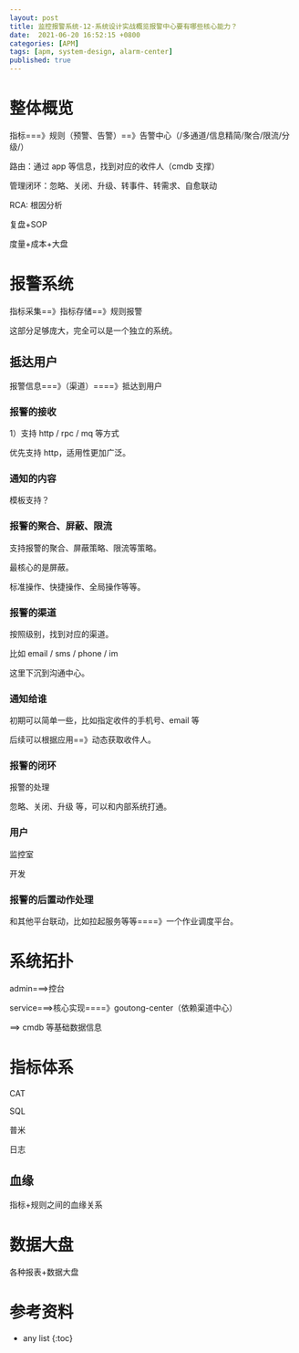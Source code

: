 ```yaml
---
layout: post
title: 监控报警系统-12-系统设计实战概览报警中心要有哪些核心能力？
date:  2021-06-20 16:52:15 +0800
categories: [APM]
tags: [apm, system-design, alarm-center]
published: true
---
```



# 整体概览


指标===》规则（预警、告警）==》告警中心（/多通道/信息精简/聚合/限流/分级/）

路由：通过 app 等信息，找到对应的收件人（cmdb 支撑）

管理闭环：忽略、关闭、升级、转事件、转需求、自愈联动

RCA: 根因分析

复盘+SOP

度量+成本+大盘

# 报警系统

指标采集==》指标存储==》规则报警

这部分足够庞大，完全可以是一个独立的系统。

## 抵达用户

报警信息===》（渠道）====》抵达到用户

### 报警的接收

1）支持 http / rpc / mq 等方式

优先支持 http，适用性更加广泛。

### 通知的内容

模板支持？

### 报警的聚合、屏蔽、限流

支持报警的聚合、屏蔽策略、限流等策略。

最核心的是屏蔽。

标准操作、快捷操作、全局操作等等。

### 报警的渠道

按照级别，找到对应的渠道。

比如 email / sms / phone / im

这里下沉到沟通中心。

### 通知给谁

初期可以简单一些，比如指定收件的手机号、email 等

后续可以根据应用==》动态获取收件人。

### 报警的闭环

报警的处理

忽略、关闭、升级 等，可以和内部系统打通。

### 用户

监控室

开发

### 报警的后置动作处理

和其他平台联动，比如拉起服务等等====》一个作业调度平台。

# 系统拓扑

admin===>控台

service===>核心实现====》goutong-center（依赖渠道中心）

==> cmdb 等基础数据信息


# 指标体系

CAT

SQL

普米

日志

## 血缘

指标+规则之间的血缘关系



# 数据大盘

各种报表+数据大盘




# 参考资料

* any list
{:toc}